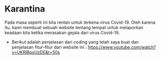 # Karantina
Pada masa seperti ini kita rentan untuk terkena virus Covid-19. Oleh karena itu, kami membuat sebuah website tentang tempat untuk melaporkan keadaan kita ketika merasakan gejala dari virus Covid-19.
- Berikut adalah penjelasan dari coding yang telah saya buat dan penjelasan fitur-fitur dari website ini : https://www.youtube.com/watch?v=UKRlBpxUzDE&t=50s
